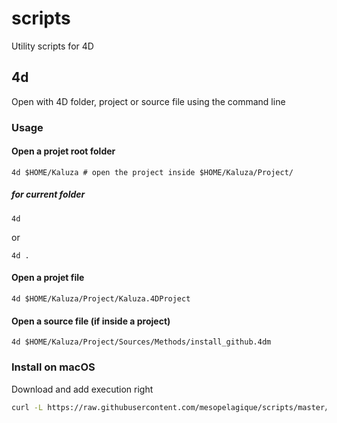 # scripts

Utility scripts for 4D

## 4d

Open with 4D folder, project or source file using the command line

### Usage

#### Open a projet root folder

```
4d $HOME/Kaluza # open the project inside $HOME/Kaluza/Project/
```

##### for current folder

```
4d
```
or
```
4d .
```

#### Open a projet file

```
4d $HOME/Kaluza/Project/Kaluza.4DProject 
```

#### Open a source file (if inside a project)

```
4d $HOME/Kaluza/Project/Sources/Methods/install_github.4dm
```

### Install on macOS

Download and add execution right
```bash
curl -L https://raw.githubusercontent.com/mesopelagique/scripts/master/macos/4d -o /usr/local/bin/4d && chmod +x /usr/local/bin/4d
```
